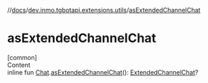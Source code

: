//[docs](../../index.md)/[dev.inmo.tgbotapi.extensions.utils](index.md)/[asExtendedChannelChat](as-extended-channel-chat.md)



# asExtendedChannelChat  
[common]  
Content  
inline fun [Chat](../dev.inmo.tgbotapi.types.chat.abstracts/-chat/index.md).[asExtendedChannelChat](as-extended-channel-chat.md)(): [ExtendedChannelChat](../dev.inmo.tgbotapi.types.chat.abstracts.extended/-extended-channel-chat/index.md)?  



